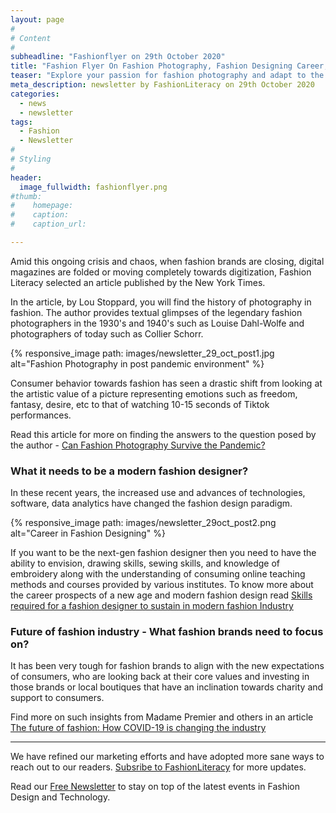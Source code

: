 ```yaml
---
layout: page
#
# Content
#
subheadline: "Fashionflyer on 29th October 2020"
title: "Fashion Flyer On Fashion Photography, Fashion Designing Career, And Future Of Fashion"
teaser: "Explore your passion for fashion photography and adapt to the change in the behavior of fashion consumers of today. Know more about the skills that you will need to remain relevant as a modern fashion designer amid this new world of studies going virtual and online. Look forward and learn from brands that have an eye towards empathy, support, and charity towards modern digital consumers."
meta_description: newsletter by FashionLiteracy on 29th October 2020 
categories:
  - news
  - newsletter
tags:
  - Fashion
  - Newsletter
#
# Styling
#
header:
  image_fullwidth: fashionflyer.png
#thumb:
#    homepage:
#    caption:
#    caption_url:

---
```


Amid this ongoing crisis and chaos, when fashion brands are closing, digital
magazines are folded or moving completely towards digitization, Fashion
Literacy selected an article published by the New York Times.

In the article, by Lou Stoppard, you will find the history of photography in
fashion. The author provides textual glimpses of the legendary fashion
photographers in the 1930's and 1940's such as Louise Dahl-Wolfe and
photographers of today such as Collier Schorr.


{% responsive_image path: images/newsletter_29_oct_post1.jpg alt="Fashion Photography in post pandemic environment" %}

Consumer behavior towards fashion has seen a drastic shift from looking at the
artistic value of a picture representing emotions such as freedom, fantasy,
desire, etc to that of watching 10-15 seconds of Tiktok performances.

Read this article for more on finding the answers to the question posed by the
author - [Can Fashion Photography Survive the
Pandemic?](https://www.nytimes.com/2020/10/26/style/fashion-photographers-coronavirus.html)

### What it needs to be a modern fashion designer?

In these recent years, the increased use and advances of technologies,
software, data analytics have changed the fashion design paradigm.



{% responsive_image path: images/newsletter_29oct_post2.png alt="Career in Fashion Designing" %}

If you want to be the next-gen fashion designer then you need to have the
ability to envision, drawing skills, sewing skills, and knowledge of embroidery
along with the understanding of consuming online teaching methods and courses
provided by various institutes. To know more about the career prospects of a
new age and modern fashion design read [Skills required for a fashion designer
to sustain in modern fashion
Industry](https://stanfordartsreview.com/2020/10/28/skills-required-for-a-fashion-designer-to-sustain-in-modern-fashion-industry/)

### Future of fashion industry - What fashion brands need to focus on?

It has been very tough for fashion brands to align with the new expectations of
consumers, who are looking back at their core values and investing in those
brands or local boutiques that have an inclination towards charity and support
to consumers.

Find more on such insights from Madame Premier and others in an article [The
future of fashion: How COVID-19 is changing the
industry](https://calgaryjournal.ca/2020/10/28/the-future-of-fashion-how-covid-19-is-changing-the-industry/)

<hr>

We have refined our marketing efforts and have adopted more sane ways to reach
out to our readers. [Subsribe to
FashionLiteracy](https://feedburner.google.com/fb/a/mailverify?uri=Fashionliteracy&amp;loc=en_US)
for more updates. 

Read our [Free
Newsletter](http://newsletter.fashionliteracy.com/?edition_id=311205a0-1943-11eb-8f10-0cc47a0d1609) to stay on top of the latest
events in Fashion Design and Technology.
